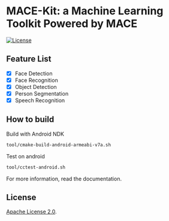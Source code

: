 MACE-Kit: a Machine Learning Toolkit Powered by MACE
====================================================

[![License](https://img.shields.io/badge/License-Apache%202.0-blue.svg)](LICENSE)

Feature List
-------------

- [x] Face Detection
- [x] Face Recognition
- [x] Object Detection
- [x] Person Segmentation
- [x] Speech Recognition

How to build
-------------

Build with Android NDK
```sh
tool/cmake-build-android-armeabi-v7a.sh
```

Test on android
```bash
tool/cctest-android.sh
```

For more information, read the documentation.

## License
[Apache License 2.0](LICENSE).
